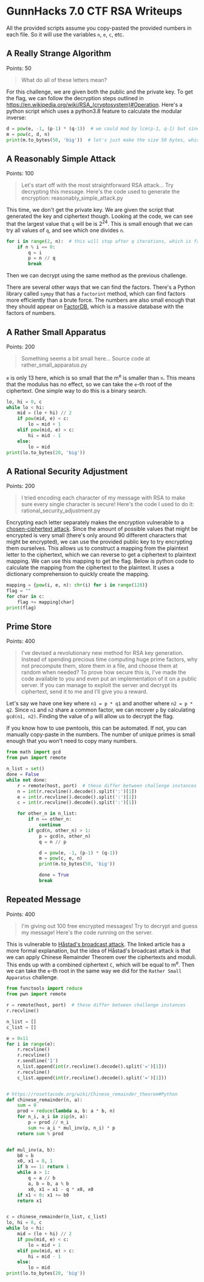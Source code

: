 # GunnHacks 7.0 CTF RSA Writeups

All the provided scripts assume you copy-pasted the provided numbers in each file.
So it will use the variables `n`, `e`, `c`, etc.

## A Really Strange Algorithm
Points: 50
> What do all of these letters mean?

For this challenge, we are given both the public and the private key.
To get the flag, we can follow the decryption steps outlined in https://en.wikipedia.org/wiki/RSA_(cryptosystem)#Operation.
Here's a python script which uses a python3.8 feature to calculate the modular inverse:
```python
d = pow(e, -1, (p-1) * (q-1))  # we could mod by lcm(p-1, q-1) but since that's a factor of (p-1) * (q-1), either works
m = pow(c, d, n)
print(m.to_bytes(50, 'big'))  # let's just make the size 50 bytes, which should be longer than the flag
```


## A Reasonably Simple Attack
Points: 100
> Let's start off with the most straightforward RSA attack... Try decrypting this message. Here's the code used to generate the encryption: reasonably_simple_attack.py

This time, we don't get the private key.
We are given the script that generated the key and ciphertext though.
Looking at the code, we can see that the largest value that `q` will be is 2<sup>24</sup>.
This is small enough that we can try all values of `q`, and see which one divides `n`.
```python
for i in range(2, n):  # this will stop after q iterations, which is fast enough
    if n % i == 0:
        q = i
        p = n // q
        break
```
Then we can decrypt using the same method as the previous challenge.

There are several other ways that we can find the factors.
There's a Python library called `sympy` that has a `factorint` method, which can find factors more efficiently than a brute force.
The numbers are also small enough that they should appear on [FactorDB](http://factordb.com/), which is a massive database with the factors of numbers.


## A Rather Small Apparatus
Points: 200
> Something seems a bit small here... Source code at rather_small_apparatus.py

`e` is only 13 here, which is so small that the m<sup>e</sup> is smaller than `n`.
This means that the modulus has no effect, so we can take the `e`-th root of the ciphertext.
One simple way to do this is a binary search.
```python
lo, hi = 0, c
while lo < hi:
    mid = (lo + hi) // 2
    if pow(mid, e) < c:
        lo = mid + 1
    elif pow(mid, e) > c:
        hi = mid - 1
    else:
        lo = mid
print(lo.to_bytes(20, 'big'))
```


## A Rational Security Adjustment
Points: 200
> I tried encoding each character of my message with RSA to make sure every single character is secure! Here's the code I used to do it: rational_security_adjustment.py

Encrypting each letter separately makes the encryption vulnerable to a [chosen-ciphertext attack](https://en.wikipedia.org/wiki/Chosen-ciphertext_attack).
Since the amount of possible values that might be encrypted is very small (there's only around 90 different characters that might be encrypted), we can use the provided public key to try encrypting them ourselves.
This allows us to construct a mapping from the plaintext letter to the ciphertext, which we can reverse to get a ciphertext to plaintext mapping.
We can use this mapping to get the flag.
Below is python code to calculate the mapping from the ciphertext to the plaintext.
It uses a dictionary comprehension to quickly create the mapping.
```python
mapping = {pow(i, e, n): chr(i) for i in range(128)}
flag = ""
for char in c:
    flag += mapping[char]
print(flag)
```


## Prime Store
Points: 400
> I’ve devised a revolutionary new method for RSA key generation. Instead of spending precious time computing huge prime factors, why not precompute them, store them in a file, and choose them at random when needed? To prove how secure this is, I’ve made the code available to you and even put an implementation of it on a public server. If you can manage to exploit the server and decrypt its ciphertext, send it to me and I’ll give you a reward.

Let's say we have one key where `n1 = p * q1` and another where `n2 = p * q2`.
Since `n1` and `n2` share a common factor, we can recover `p` by calculating `gcd(n1, n2)`.
Finding the value of `p` will allow us to decrypt the flag.

If you know how to use pwntools, this can be automated.
If not, you can manually copy-paste in the numbers.
The number of unique primes is small enough that you won't need to copy many numbers.
```python
from math import gcd
from pwn import remote

n_list = set()
done = False
while not done:
    r = remote(host, port)  # these differ between challenge instances
    n = int(r.recvline().decode().split(':')[1])
    e = int(r.recvline().decode().split(':')[1])
    c = int(r.recvline().decode().split(':')[1])

    for other_n in n_list:
        if n == other_n:
            continue
        if gcd(n, other_n) > 1:
            p = gcd(n, other_n)
            q = n // p

            d = pow(e, -1, (p-1) * (q-1))
            m = pow(c, e, n)
            print(m.to_bytes(50, 'big'))

            done = True
            break
```

## Repeated Message
Points: 400
> I'm giving out 100 free encrypted messages! Try to decrypt and guess my message! Here's the code running on the server.

This is vulnerable to [Håstad's broadcast attack](https://en.wikipedia.org/wiki/Coppersmith%27s_attack#H%C3%A5stad's_broadcast_attack).
The linked article has a more formal explanation, but the idea of Håstad's broadcast attack is that we can apply Chinese Remainder Theorem over the ciphertexts and moduli.
This ends up with a combined ciphertext `C`, which will be equal to m<sup>e</sup>.
Then we can take the `e`-th root in the same way we did for the `Rather Small Apparatus` challenge.

```python
from functools import reduce
from pwn import remote

r = remote(host, port)  # these differ between challenge instances
r.recvline()

n_list = []
c_list = []

e = 0x11
for i in range(e):
    r.recvline()
    r.recvline()
    r.sendline('1')
    n_list.append(int(r.recvline().decode().split('=')[1]))
    r.recvline()
    c_list.append(int(r.recvline().decode().split('=')[1]))


# https://rosettacode.org/wiki/Chinese_remainder_theorem#Python
def chinese_remainder(n, a):
    sum = 0
    prod = reduce(lambda a, b: a * b, n)
    for n_i, a_i in zip(n, a):
        p = prod // n_i
        sum += a_i * mul_inv(p, n_i) * p
    return sum % prod


def mul_inv(a, b):
    b0 = b
    x0, x1 = 0, 1
    if b == 1: return 1
    while a > 1:
        q = a // b
        a, b = b, a % b
        x0, x1 = x1 - q * x0, x0
    if x1 < 0: x1 += b0
    return x1


c = chinese_remainder(n_list, c_list)
lo, hi = 0, c
while lo < hi:
    mid = (lo + hi) // 2
    if pow(mid, e) < c:
        lo = mid + 1
    elif pow(mid, e) > c:
        hi = mid - 1
    else:
        lo = mid
print(lo.to_bytes(20, 'big'))
```
